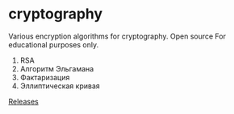 # cryptography
Various encryption algorithms for cryptography. Open source For educational purposes only.

1. RSA
2. Алгоритм Эльгамана
3. Фактаризация
4. Эллиптическая кривая

[Releases](https://github.com/Muhammadislom/cryptography/releases/tag/%23cryptography)
